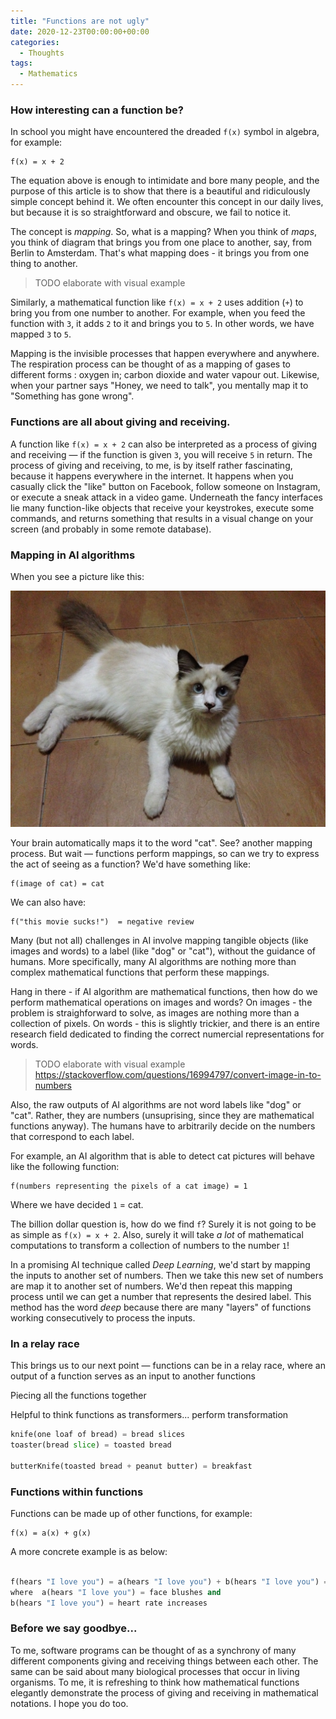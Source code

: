 ```yaml
---
title: "Functions are not ugly"
date: 2020-12-23T00:00:00+00:00
categories:
  - Thoughts
tags:
  - Mathematics
---
```


### How interesting can a function be?

In school you might have encountered the dreaded `f(x)` symbol in algebra, for example:

```
f(x) = x + 2
```

The equation above is enough to intimidate and bore many people, and the purpose of this article is to show that there is a beautiful and ridiculously simple concept behind it. We often encounter this concept in our daily lives, but because it is so straightforward and obscure, we fail to notice it. 

The concept is *mapping*. So, what is a mapping? When you think of _maps_, you think of diagram that brings you from one place to another, say, from Berlin to Amsterdam. That's what mapping does - it brings you from one thing to another. 

> TODO elaborate with visual example

Similarly, a mathematical function like `f(x) = x + 2` uses addition (`+`) to bring you from one number to another. For example, when you feed the function with `3`, it adds `2` to it and brings you to `5`. In other words, we have mapped `3` to `5`. 


 Mapping is the invisible processes that happen everywhere and anywhere. The respiration process can be thought of as a mapping of gases to different forms : oxygen in; carbon dioxide and water vapour out. Likewise, when your partner says "Honey, we need to talk", you mentally map it to "Something has gone wrong".

### Functions are all about giving and receiving.

A function like `f(x) = x + 2` can also be interpreted as a process of giving and receiving — if the function is given `3`, you will receive `5` in return. The process of giving and receiving, to me, is by itself rather fascinating, because it happens everywhere in the internet. It happens when you casually click the "like" button on Facebook, follow someone on Instagram, or execute a sneak attack in a video game. Underneath the fancy interfaces lie many function-like objects that receive your keystrokes, execute some commands, and returns something that results in a visual change on your screen (and probably in some remote database). 


### Mapping in AI algorithms

When you see a picture like this:

![Cat](./images/cat.JPG)


Your brain automatically maps it to the word "cat". See? another mapping process. But wait — functions perform mappings, so can we try to express the act of seeing as a function? We'd have something like:

```
f(image of cat) = cat 
```

We can also have:

```
f("this movie sucks!")  = negative review 
```

Many (but not all) challenges in AI involve mapping tangible objects (like images and words) to a label (like "dog" or "cat"), without the guidance of humans. More specifically, many AI algorithms are nothing more than complex mathematical functions that perform these mappings. 

Hang in there - if AI algorithm are mathematical functions, then how do we perform mathematical operations on images and words? On images - the problem is straighforward to solve, as images are nothing more than a collection of pixels. On words - this is slightly trickier, and there is an entire research field dedicated to finding the correct numercial representations for words. 

> TODO elaborate with visual example
> https://stackoverflow.com/questions/16994797/convert-image-in-to-numbers

Also, the raw outputs of AI algorithms are not word labels like "dog" or "cat". Rather, they are numbers (unsuprising, since they are mathematical functions anyway). The humans have to arbitrarily decide on the numbers that correspond to each label. 


For example, an AI algorithm that is able to detect cat pictures will behave like the following function:

```
f(numbers representing the pixels of a cat image) = 1
```
Where we have decided `1` = cat. 

The billion dollar question is, how do we find `f`? Surely it is not going to be as simple as `f(x) = x + 2`. Also, surely it will take _a lot_ of mathematical computations to transform a collection of numbers to the number `1`! 

In a promising AI technique called _Deep Learning_, we'd start by mapping the inputs to another set of numbers. Then we take this new set of numbers are map it to another set of numbers. We'd then repeat this mapping process until we can get a number that represents the desired label. This method has the word _deep_ because there are many "layers" of functions working consecutively to process the inputs. 


### In a relay race

This brings us to our next point — functions can be in a relay race, where an output of a function serves as an input to another functions

Piecing all the functions together 

Helpful to think functions as transformers... perform transformation

```python
knife(one loaf of bread) = bread slices
toaster(bread slice) = toasted bread

butterKnife(toasted bread + peanut butter) = breakfast
```

### Functions within functions

Functions can be made up of other functions, for example:

```
f(x) = a(x) + g(x)
```

A more concrete example is as below:

```python

f(hears "I love you") = a(hears "I love you") + b(hears "I love you") = crazy in love
where  a(hears "I love you") = face blushes and 
b(hears "I love you") = heart rate increases 
```

### Before we say goodbye...

To me, software programs can be thought of as a synchrony of many different components giving and receiving things between each other. The same can be said about many biological processes that occur in living organisms. To me, it is refreshing to think how mathematical functions elegantly demonstrate the process of giving and receiving in mathematical notations. I hope you do too.